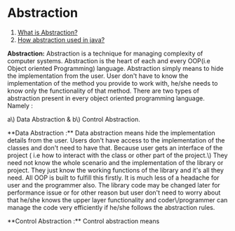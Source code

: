 Abstraction
===========

1. [What is Abstraction?](#abstraction)
2. [How abstraction used in java?]()

**Abstraction:** Abstraction is a technique for managing complexity of computer systems. Abstraction is the heart of each and every OOP\(i.e Object oriented Programming\) language. Abstraction simply means to hide the implementation from the user. User don't have to know the implementation of the method you provide to work with, he/she needs to know only the functionality of that method. There are two types of abstraction present in every object oriented programming language. 
Namely : 
<p>
    a\) Data Abstraction &
    b\) Control Abstraction.
<p>     **Data Abstraction :** Data abstraction means hide the implementation details from the user. Users don't have access
        to the implementation of the classes and don't need to have that. Because user gets an interface of the project 
        ( i.e how to interact with the class or other part of the project.\) They need not know the whole scenario and the 
        implementation of the library or project. They just know the working functions of the library and it's all they need.
        All OOP is built to fulfill this firstly. It is much less of a headache for user and the programmer also. The library
        code may be changed later for performance issue or for other reason but user don't need to worry about that he/she 
        knows the upper layer functionality and coder\/programmer can manage the code very efficiently if he/she follows 
        the abstraction rules. 
<p>     **Control Abstraction :** Control abstraction means 